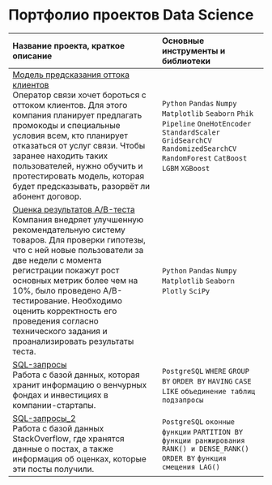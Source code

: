 # Портфолио проектов Data Science


| Название проекта, краткое описание | Основные инструменты и библиотеки |
| :-------------------- |:---------------------------|
| [Модель предсказания оттока клиентов](https://github.com/Enygin/Portfolio_DS/tree/main/Модель%20предсказания%20оттока%20клиентов/ "Открыть директорию проекта") <br> Оператор связи хочет бороться с оттоком клиентов. Для этого компания планирует предлагать промокоды и специальные условия всем, кто планирует отказаться от услуг связи. Чтобы заранее находить таких пользователей, нужно обучить и протестировать модель, которая будет предсказывать, разорвёт ли абонент договор.   | `Python` `Pandas` `Numpy` `Matplotlib` `Seaborn` `Phik` `Pipeline` `OneHotEncoder` `StandardScaler` `GridSearchCV` `RandomizedSearchCV` `RandomForest` `CatBoost` `LGBM` `XGBoost` |
| [Оценка результатов A/B-теста](https://github.com/Enygin/Portfolio_DS/tree/main/Оценка%20результатов%20АВ-теста) <br> Компания внедряет улучшенную рекомендательную систему товаров. Для проверки гипотезы, что с ней новые пользователи за две недели с момента регистрации покажут рост основных метрик более чем на 10%, было проведено А/В-тестирование. Необходимо оценить корректность его проведения согласно технического задания и проанализировать результаты теста.  |  `Python` `Pandas` `Numpy` `Matplotlib` `Seaborn` `Plotly` `SciPy` |
| [SQL-запросы](https://github.com/Enygin/Portfolio_DS/tree/main/SQL-запросы) <br>  Работа с базой данных, которая хранит информацию о венчурных фондах и инвестициях в компании-стартапы. |  `PostgreSQL` `WHERE` `GROUP BY` `ORDER BY` `HAVING` `CASE` `LIKE` `объединение таблиц` `подзапросы` |
| [SQL-запросы_2](https://github.com/Enygin/Portfolio_DS/tree/main/SQL-запросы_2) <br>  Работа с базой данных StackOverflow, где хранятся данные о постах, а также информация об оценках, которые эти посты получили. |  `PostgreSQL` `оконные функции` `PARTITION BY` `функции ранжирования RANK() и DENSE_RANK()` `ORDER BY` `функция смещения LAG()`|
